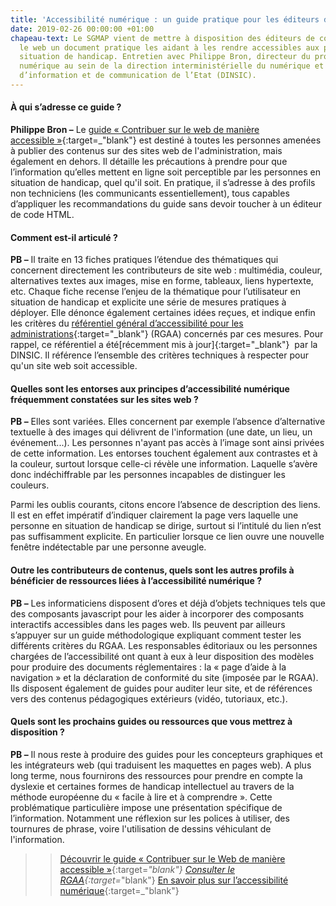 ```yaml
---
title: 'Accessibilité numérique : un guide pratique pour les éditeurs de contenu'
date: 2019-02-26 00:00:00 +01:00
chapeau-text: Le SGMAP vient de mettre à disposition des éditeurs de contenus sur
  le web un document pratique les aidant à les rendre accessibles aux personnes en
  situation de handicap. Entretien avec Philippe Bron, directeur du programme accessibilité
  numérique au sein de la direction interministérielle du numérique et du système
  d’information et de communication de l’Etat (DINSIC).
---
```


#### À qui s’adresse ce guide ?

**Philippe Bron –** Le [guide « Contribuer sur le web de manière accessible »](https://references.modernisation.gouv.fr/guide-contribuer-sur-le-web-de-maniere-accessible){:target=_"blank"} est destiné à toutes les personnes amenées à publier des contenus sur des sites web de l'administration, mais également en dehors. Il détaille les précautions à prendre pour que l’information qu’elles mettent en ligne soit perceptible par les personnes en situation de handicap, quel qu'il soit. En pratique, il s’adresse à des profils non techniciens (les communicants essentiellement), tous capables d’appliquer les recommandations du guide sans devoir toucher à un éditeur de code HTML.

#### Comment est-il articulé ?

**PB –** Il traite en 13 fiches pratiques l’étendue des thématiques qui concernent directement les contributeurs de site web : multimédia, couleur, alternatives textes aux images, mise en forme, tableaux, liens hypertexte, etc. Chaque fiche recense l’enjeu de la thématique pour l’utilisateur en situation de handicap et explicite une série de mesures pratiques à déployer. Elle dénonce également certaines idées reçues, et indique enfin les critères du [référentiel général d’accessibilité pour les administrations](http://references.modernisation.gouv.fr/referentiel){:target="_blank"} (RGAA) concernés par ces mesures. Pour rappel, ce référentiel a été\[récemment mis à jour\]{:target="_blank"}  par la DINSIC. Il référence l’ensemble des critères techniques à respecter pour qu'un site web soit accessible.

#### Quelles sont les entorses aux principes d’accessibilité numérique fréquemment constatées sur les sites web ?

**PB –** Elles sont variées. Elles concernent par exemple l’absence d’alternative textuelle à des images qui délivrent de l'information (une date, un lieu, un événement...). Les personnes n'ayant pas accès à l’image sont ainsi privées de cette information. Les entorses touchent également aux contrastes et à la couleur, surtout lorsque celle-ci révèle une information. Laquelle s’avère donc indéchiffrable par les personnes incapables de distinguer les couleurs.

Parmi les oublis courants, citons encore l’absence de description des liens. Il est en effet impératif d’indiquer clairement la page vers laquelle une personne en situation de handicap se dirige, surtout si l’intitulé du lien n’est pas suffisamment explicite. En particulier lorsque ce lien ouvre une nouvelle fenêtre indétectable par une personne aveugle.

#### Outre les contributeurs de contenus, quels sont les autres profils à bénéficier de ressources liées à l’accessibilité numérique ?

**PB –** Les informaticiens disposent d’ores et déjà d’objets techniques tels que des composants javascript pour les aider à incorporer des composants interactifs accessibles dans les pages web. Ils peuvent par ailleurs s’appuyer sur un guide méthodologique expliquant comment tester les différents critères du RGAA.  Les responsables éditoriaux ou les personnes chargées de l’accessibilité ont quant à eux à leur disposition des modèles pour produire des documents réglementaires : la « page d’aide à la navigation » et la déclaration de conformité du site (imposée par le RGAA). Ils disposent également de guides pour auditer leur site, et de références vers des contenus pédagogiques extérieurs (vidéo, tutoriaux, etc.).

#### Quels sont les prochains guides ou ressources que vous mettrez à disposition ?

**PB –** Il nous reste à produire des guides pour les concepteurs graphiques et les intégrateurs web (qui traduisent les maquettes en pages web). A plus long terme, nous fournirons des ressources pour prendre en compte la dyslexie et certaines formes de handicap intellectuel au travers de la méthode européenne du « facile à lire et à comprendre ». Cette problématique particulière impose une présentation spécifique de l’information. Notamment une réflexion sur les polices à utiliser, des tournures de phrase, voire l'utilisation de dessins véhiculant de l'information.

> > [Découvrir le guide « Contribuer sur le Web de manière accessible »](https://references.modernisation.gouv.fr/guide-contribuer-sur-le-web-de-maniere-accessible){:target=_"blank"}
> > [Consulter le RGAA](https://references.modernisation.gouv.fr/rgaa-3-0){:target=_"blank"}
> > [En savoir plus sur l’accessibilité numérique](https://references.modernisation.gouv.fr/presentation){:target=_"blank"}